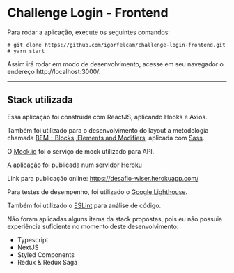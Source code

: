 # Challenge Login - Frontend

Para rodar a aplicação, execute os seguintes comandos:

```shell
# git clone https://github.com/igorfelcam/challenge-login-frontend.git
# yarn start
```

Assim irá rodar em modo de desenvolvimento, acesse em seu navegador o endereço http://localhost:3000/.

---
## Stack utilizada

Essa aplicação foi construída com ReactJS, aplicando Hooks e Axios.

Também foi utilizado para o desenvolvimento do layout a metodologia chamada [BEM - Blocks, Elements and Modifiers](http://getbem.com/introduction/), aplicada com [Sass](https://sass-lang.com/).

O [Mock.io](https://designer.mocky.io/) foi o serviço de mock utilizado para API.

A aplicação foi publicada num servidor [Heroku](https://www.heroku.com/)

Link para publicação online: https://desafio-wiser.herokuapp.com/

Para testes de desempenho, foi utilizado o [Google Lighthouse](https://developers.google.com/web/tools/lighthouse?hl=pt_br).

Também foi utilizado o [ESLint](https://eslint.org/) para análise de código.

Não foram aplicadas alguns items da stack propostas, pois eu não possuia experiência suficiente no momento deste desenvolvimento:
- Typescript
- NextJS
- Styled Components
- Redux & Redux Saga

